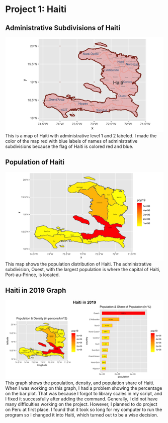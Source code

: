 # Project 1:  Haiti

## Administrative Subdivisions of Haiti
![Administrative Subdivisions of Haiti](https://github.com/Vivian-Zhou-1027/workshop1/blob/master/hti.png)
This is a map of Haiti with administrative level 1 and 2 labeled. I made the color of the map red with blue labels of names of administrative subdivisions because the flag of Haiti is colored red and blue.
## Population of Haiti
![Population of Haiti](https://github.com/Vivian-Zhou-1027/workshop1/blob/master/hti_pop19.png)
This map shows the population distribution of Haiti. The administrative subdivision, Ouest, with the largest population is where the capital of Haiti, Port-au-Prince, is located.
## Haiti in 2019 Graph
![Haiti in 2019 Graph](https://github.com/Vivian-Zhou-1027/workshop1/blob/master/Haiti.png)
This graph shows the population, density, and population share of Haiti. When I was working on this graph, I had a problem showing the percentage on the bar plot. That was because I forgot to library scales in my script, and I fixed it successfully after adding the command. Generally, I did not have many difficulties working on the project. However, I planned to do project on Peru at first place. I found that it took so long for my computer to run the program so I changed it into Haiti, which turned out to be a wise decision.
